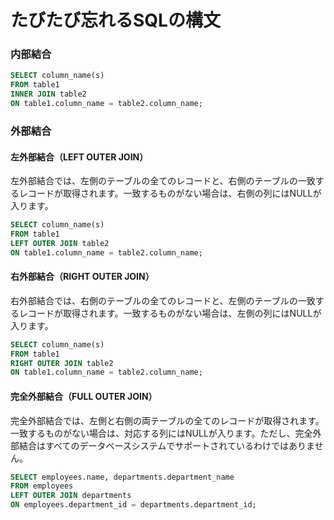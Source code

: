# たびたび忘れるSQLの構文

### 内部結合
```sql
SELECT column_name(s)
FROM table1
INNER JOIN table2
ON table1.column_name = table2.column_name;

```

### 外部結合
#### 左外部結合（LEFT OUTER JOIN）
左外部結合では、左側のテーブルの全てのレコードと、右側のテーブルの一致するレコードが取得されます。一致するものがない場合は、右側の列にはNULLが入ります。
```sql
SELECT column_name(s)
FROM table1
LEFT OUTER JOIN table2
ON table1.column_name = table2.column_name;

```

#### 右外部結合（RIGHT OUTER JOIN）
右外部結合では、右側のテーブルの全てのレコードと、左側のテーブルの一致するレコードが取得されます。一致するものがない場合は、左側の列にはNULLが入ります。
```sql
SELECT column_name(s)
FROM table1
RIGHT OUTER JOIN table2
ON table1.column_name = table2.column_name;

```

#### 完全外部結合（FULL OUTER JOIN）
完全外部結合では、左側と右側の両テーブルの全てのレコードが取得されます。一致するものがない場合は、対応する列にはNULLが入ります。ただし、完全外部結合はすべてのデータベースシステムでサポートされているわけではありません。
```sql
SELECT employees.name, departments.department_name
FROM employees
LEFT OUTER JOIN departments
ON employees.department_id = departments.department_id;

```
